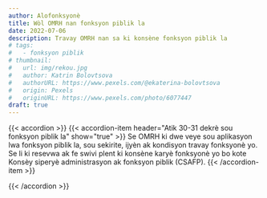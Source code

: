 ```yaml
---
author: Alofonksyonè
title: Wòl OMRH nan fonksyon piblik la
date: 2022-07-06
description: Travay OMRH nan sa ki konsène fonksyon piblik la
# tags:
#   - fonksyon piblik
# thumbnail:
#   url: img/rekou.jpg
#   author: Katrin Bolovtsova
#   authorURL: https://www.pexels.com/@ekaterina-bolovtsova
#   origin: Pexels
#   originURL: https://www.pexels.com/photo/6077447
draft: true
---
```


{{< accordion >}}
  {{< accordion-item header="Atik 30-31 dekrè sou fonksyon piblik la" show="true" >}}
  Se OMRH ki dwe veye sou aplikasyon lwa fonksyon piblik la, sou sekirite, ijyèn ak kondisyon travay fonksyonè yo. Se li ki resevwa ak fe swivi plent ki konsène karyè fonksyonè yo bo kote Konsèy siperyè administrasyon ak fonksyon piblik (CSAFP).
  {{< /accordion-item >}}
  <!-- {{< accordion-item header="Accordion Item #3" >}}
    This is the third item's accordion body.
  {{< /accordion-item >}} -->
{{< /accordion >}}
